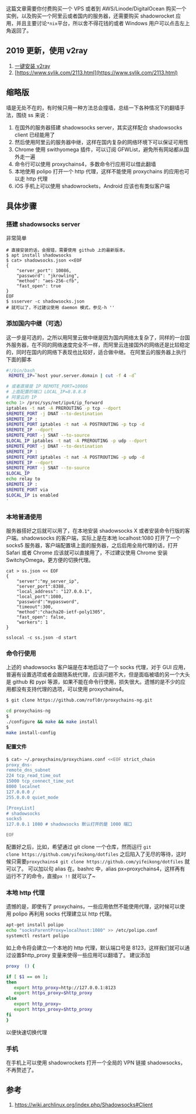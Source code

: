 这篇文章需要你付费购买一个 VPS 或者到 AWS/Linode/DigitalOcean 购买一个实例，以及购买一个阿里云或者国内的服务器，还需要购买 shadowrocket 应用，并且主要讨论`*nix`平台，所以舍不得花钱的或者 Windows 用户可以点击左上角返回了。

## 2019 更新，使用 v2ray

1. [一键安装 v2ray](https://github.com/233boy/v2ray/wiki/V2Ray%E6%90%AD%E5%BB%BA%E8%AF%A6%E7%BB%86%E5%9B%BE%E6%96%87%E6%95%99%E7%A8%8B)
2. [https://www.svlik.com/2113.html](https://www.svlik.com/2113.html)

## 缩略版

墙是无处不在的，有时候只用一种方法总会撞墙，总结一下各种情况下的翻墙手法，围绕 ss 来说：

1. 在国外的服务器搭建 shadowsocks server，其实这样配合 shadowsocks client 已经能用了
2. 然后使用阿里云的服务器中继，这样在国内复杂的网络环境下可以保证可用性
3. Chrome 使用 swithyomega 插件，可以订阅 GFWList，避免所有网站都从国外走一遍
4. 命令行可以使用 proxychains4，多数命令行应用可以借此翻墙
5. 本地使用 polipo 打开一个 http 代理，这样不能使用 proxychains 的应用也可以走 http 代理
6. iOS 手机上可以使用 shadowrockets，Android 应该也有类似客户端

## 具体步骤

### 搭建 shadowsocks server

非常简单

```
# 直接安装的话，会报错，需要使用 github 上的最新版本。
$ apt install shadowsocks
$ cat> shadowsocks.json <<EOF
{
    "server_port": 10086,
    "password": "jkrowling",
    "method": "aes-256-cfb",
    "fast_open": true
}
EOF
$ ssserver -c shadowsocks.json
# 就可以了，不过建议使用 daemon 模式，参见-h ''
```

### 添加国内中继（可选）

这一步是可选的，之所以用阿里云做中继是因为国内网络太复杂了，同样的一台国外服务器，在不同的网络速度完全不一样，而阿里云连接国外的网络还是比较稳定的，同时在国内的网络下表现也比较好，适合做中继。 在阿里云的服务器上执行下面的脚本 

```bash
#!/bin/bash
 REMOTE_IP=`host your.server.domain | cut -f 4 -d`

# 或者直接是 IP REMOTE_PORT=10086
# 上面配置的端口 LOCAL_IP=8.8.8.8
# 阿里云的 IP
echo 1> /proc/sys/net/ipv4/ip_forward
iptables -t nat -A PREROUTING -p tcp --dport
$REMOTE_PORT -j DNAT --to-destination
$REMOTE_IP :
$REMOTE_PORT iptables -t nat -A POSTROUTING -p tcp -d
$REMOTE_IP --dport
$REMOTE_PORT -j SNAT --to-source
$LOCAL_IP iptables -t nat -A PREROUTING -p udp --dport
$REMOTE_PORT -j DNAT --to-destination
$REMOTE_IP :
$REMOTE_PORT iptables -t nat -A POSTROUTING -p udp -d
$REMOTE_IP --dport
$REMOTE_PORT -j SNAT --to-source
$LOCAL_IP
echo relay to
$REMOTE_IP :
$REMOTE_PORT via
$LOCAL_IP is enabled
'
```

### 本地普通使用

服务器搭好之后就可以用了，在本地安装 shadowsocks X 或者安装命令行版的客户端。shadowsocks 的客户端，实际上是在本地 localhost:1080 打开了一个 socks5 服务器，客户端配置填上面的服务器，之后启用全局代理的话，打开 Safari 或者 Chrome 应该就可以直接用了，不过建议使用 Chrome 安装 SwitchyOmega，更方便的切换代理。

```
cat > ss.json << EOF
{
    "server":"my_server_ip",
    "server_port":8388,
    "local_address": "127.0.0.1",
    "local_port":1080,
    "password":"mypassword",
    "timeout":300,
    "method":"chacha20-ietf-poly1305",
    "fast_open": false,
    "workers": 1
}

sslocal -c ss.json -d start
```

### 命令行使用

上述的 shadowsocks 客户端是在本地启动了一个 socks 代理，对于 GUI 应用，普遍有设置选项或者会跟随系统代理，应该问题不大，但是面临被墙的另一个大头是 github 和 pypi 等源，如果不能在命令行使用，损失很大。遗憾的是不少的应用都没有支持代理的选项，可以使用 proxychains4。 

```bash
$ git clone https://github.com/rofl0r/proxychains-ng.git

cd proxychains-ng
$
./configure && make && make install
$
make install-config
```

#### 配置文件

```bash
$ cat> ~/.proxychains/proxychians.conf <<EOF strict_chain
proxy_dns·
remote_dns_subnet
224 tcp_read_time_out
15000 tcp_connect_time_out
8000 localnet
127.0.0.0 /
255.0.0.0 quiet_mode

[ProxyList]
# shadowsocks
socks5
127.0.0.1 1080 # shadowsocks 默认打开的是 1080 端口

EOF
```

配置好之后，比如，希望通过 git clone 一个仓库，然而运行 `git clone https://github.com/yifeikong/dotfiles` 之后陷入了无尽的等待，这时候只需要`proxychains4 git clone https://github.com/yifeikong/dotfiles` 就可以了。 可以加以句 alias 在。bashrc 中，alias px=proxychains4，这样再有运行不了的命令，直接`px !!` 就可以了~

### 本地 http 代理

遗憾的是，即使有了 proxychains，一些应用依然不能使用代理，这时候可以使用 polipo 再利用 socks 代理建立以 http 代理。

```bash
apt-get install polipo
echo "socksParentProxy=localhost:1080" >> /etc/polipo.conf
systemctl restart polipo
```

如上命令将会建立一个本地的 http 代理，默认端口号是 8123，这样我们就可以通过设置$http_proxy 变量来使得一些应用可以翻墙了。 建议添加

```bash
proxy  () {

if [ $1 == on ];
then
   export http_proxy=http://127.0.0.1:8123
   export https_proxy=$http_proxy
else
   export http_proxy=
   export https_proxy=$http_proxy
fi
}
```

以便快速切换代理

### 手机

在手机上可以使用 shadowrockets 打开一个全局的 VPN 链接 shadowsocks，不再赘述了。


## 参考

1. https://wiki.archlinux.org/index.php/Shadowsocks#Client